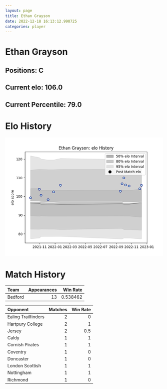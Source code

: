 ```yaml
---  
layout: page  
title: Ethan Grayson  
date: 2022-12-18 16:13:12.990725  
categories: player  
---
```

# Ethan Grayson

## Positions: C

## Current elo: 106.0

## Current Percentile: 79.0

# Elo History


![elo history](history_EthanGrayson.png)
# Match History


| Team    |   Appearances |   Win Rate |
|:--------|--------------:|-----------:|
| Bedford |            13 |   0.538462 |

| Opponent            |   Matches |   Win Rate |
|:--------------------|----------:|-----------:|
| Ealing Trailfinders |         2 |        0   |
| Hartpury College    |         2 |        1   |
| Jersey              |         2 |        0.5 |
| Caldy               |         1 |        1   |
| Cornish Pirates     |         1 |        1   |
| Coventry            |         1 |        0   |
| Doncaster           |         1 |        0   |
| London Scottish     |         1 |        1   |
| Nottingham          |         1 |        1   |
| Richmond            |         1 |        0   |